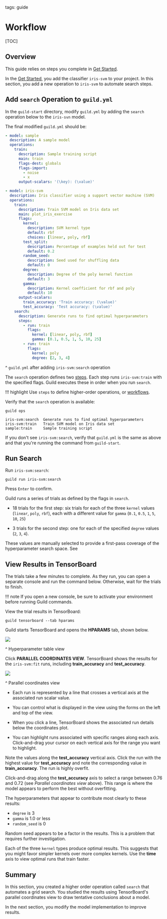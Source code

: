 tags: guide

# Workflow

[TOC]

## Overview

This guide relies on steps you complete in [Get
Started](/start/classifier.md).

In the [Get Started](/start/classifier.md), you add the classifier
`iris-svm` to your project. In this section, you add a new operation
to `iris-svm` to automate search steps.

## Add `search` Operation to `guild.yml`

In the `guild-start` directory, modify `guild.yml` by adding the
`search` operation below to the `iris-svn` model.

The final modified `guild.yml` should be:

``` yaml
- model: sample
  description: A sample model
  operations:
    train:
      description: Sample training script
      main: train
      flags-dest: globals
      flags-import:
        - noise
        - x
      output-scalars: '(\key): (\value)'

- model: iris-svm
  description: Iris classifier using a support vector machine (SVM)
  operations:
    train:
      description: Train SVM model on Iris data set
      main: plot_iris_exercise
      flags:
        kernel:
          description: SVM kernel type
          default: rbf
          choices: [linear, poly, rbf]
        test_split:
          description: Percentage of examples held out for test
          default: 0.2
        random_seed:
          description: Seed used for shuffling data
          default: 0
        degree:
          description: Degree of the poly kernel function
          default: 3
        gamma:
          description: Kernel coefficient for rbf and poly
          default: 10
      output-scalars:
        train_accuracy: 'Train accuracy: (\value)'
        test_accuracy: 'Test accuracy: (\value)'
    search:
      description: Generate runs to find optimal hyperparameters
      steps:
        - run: train
          flags:
            kernel: [linear, poly, rbf]
            gamma: [0.1, 0.5, 1, 5, 10, 25]
        - run: train
          flags:
            kernel: poly
            degree: [2, 3, 4]
```

^ `guild.yml` after adding `iris-svm:search` operation

The `search` operation defines two [steps](term:step). Each step runs
`iris-svm:train` with the specified flags. Guild executes these in
order when you run `search`.

!!! highlight
    Use `steps` to define higher-order operations, or
    [workflows](term:workflow).

Verify that the `search` operation is available:

``` command
guild ops
```

``` output
iris-svm:search  Generate runs to find optimal hyperparameters
iris-svm:train   Train SVM model on Iris data set
sample:train     Sample training script
```

If you don't see `iris-svm:search`, verify that `guild.yml` is the
same as above and that you're running the command from `guild-start`.

## Run Search

Run `iris-svm:search`:

``` command
guild run iris-svm:search
```

Press `Enter` to confirm.

Guild runs a series of trials as defined by the flags in `search`.

- 18 trials for the first step: six trials for each of the three
  `kernel` values (`linear`, `poly`, `rbf`), each with a different
  value for `gamma` (`0.1`, `0.5`, `1`, `5`, `10`, `25`)

- 3 trials for the second step: one for each of the specified `degree`
  values (`2`, `3`, `4`).

These values are manually selected to provide a first-pass coverage of
the hyperparameter search space. See

## View Results in TensorBoard

The trials take a few minutes to complete. As they run, you can open a
separate console and run the command below. Otherwise, wait for the
trials to finish.

!!! note
    If you open a new console, be sure to activate your
    environment before running Guild commands.

View the trial results in TensorBoard:

``` command
guild tensorboard --tab hparams
```

Guild starts TensorBoard and opens the **HPARAMS** tab, shown below.

![](/assets/img/workflow-hparams-grid.png)

^ Hyperparameter table view

Click **PARALLEL COORDINATES VIEW**. TensorBoard shows the results for
the `iris-svm:fit` runs, including **train_accuracy** and
**test_accuracy**.

![](/assets/img/tb-hparams2.png)

^ Parallel coordinates view

- Each run is represented by a line that crosses a vertical axis at
  the associated run scalar value.

- You can control what is displayed in the view using the forms on the
  left and top of the view.

- When you click a line, TensorBoard shows the associated run details
  below the coordinates plot.

- You can highlight runs associated with specific ranges along each
  axis. Click-and-drag your cursor on each vertical axis for the range
  you want to highlight.

Note the values along the **test_accuracy** vertical axis. Click the
run with the highest value for **test_accuracy** and note the
corresponding value in **train_accuracy**. The run is highly
overfit.

Click-and-drag along the **test_accuracy** axis to select a range
between 0.76 and 0.72 (see *Parallel coordinates view* above). This
range is where the model appears to perform the best without
overfitting.

The hyperparameters that appear to contribute most clearly to these
results:

- `degree` is 3
- `gamma` is 1.0 or less
- `random_seed` is 0

Random seed appears to be a factor in the results. This is a problem
that requires further investigation.

Each of the three `kernel` types produce optimal results. This
suggests that you might favor simpler kernels over more complex
kernels. Use the **time** axis to view optimal runs that train faster.

## Summary

In this section, you created a higher order operation called `search`
that automates a grid search. You studied the results using
TensorBoard's parallel coordinates view to draw tentative conclusions
about a model.

In the next section, you modify the model implementation to improve
results.
